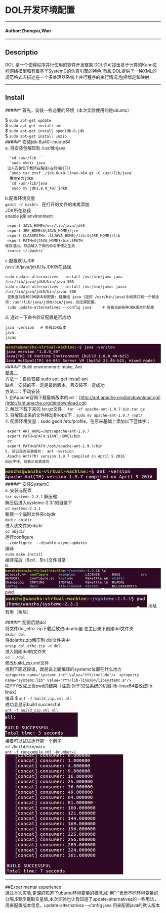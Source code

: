 # DOL开发环境配置 
***
#### Author:Zhongsu,Wan
***
## Descriptio 
DOL 是一个使得程序并行使用的软件开发框架.DOL许可提出基于计算的Kahn进程网络模型和有着基于SystemC的仿真引擎的特色.而且,DOL提供了一种XML的规范格式去描述在一个多处理器系统上并行程序的执行情况,包括绑定和映射  
***
## Install

#####*  首先，安装一些必要的环境（本次实验使用的是ubuntu）
  
$	`sudo apt-get update`  
$	`sudo apt-get install ant`  
$ 	`sudo apt-get install openjdk-8-jdk`  
$	`sudo apt-get install unzip`  
#####*  安装jdk-8u40-linux-x64  
 a. 将安装包解压到 /usr/lib/java
  
      `cd /usr/lib  `
      `sudo mkdir java  `
     进入安装包下载所在路径(在终端打开)  
      `sudo tar zxvf ./jdk-8u40-linux-x64.gz -C /usr/lib/java`  
      重命名为jdk8   
      `cd /usr/lib/java`  
      `sudo mv jdk1.8.0_40/ jdk8`  
   b.配置环境变量  
     `gedit ~/.bashrc ` 
     在打开的文件的末尾添加  
     JDK所在路径  
      enable jdk environment  

     export JAVA_HOME=/usr/lib/java/jdk8  
     export JRE_HOME=${JAVA_HOME}/jre  
     export CLASSPATH=.:${JAVA_HOME}/lib:${JRE_HOME}/lib  
     export PATH=${JAVA_HOME}/bin:$PATH  
    保存退出，然后输入下面的命令来使之生效  
    `source ~/.bashrc`  
   c.配置默认JDK  
     /usr/lib/java/jdk8/为JDK所在路径 
 
    sudo update-alternatives --install /usr/bin/java java /usr/lib/java/jdk8/bin/java 300  
    sudo update-alternatives --install /usr/bin/javac javac /usr/lib/java/jdk8/bin/javac 300  
     查看当前各种JDK版本和配置: 链接组 java (提供 /usr/bin/java)中如果只有一个候选项：/usr/lib/java/jdk8/bin/java，则无需配置。  
    `sudo update-alternatives --config java` 	# 查看当前各种JDK版本和配置  
   d. 通过一下命令验证配置是否成功
  
    java -version	# 查看JDK版本  
    java  
    javac   
![Jesus is my Helper](markdonw_image/six.png)  
#####*  Build environment: make, Ant  
[参考：](http://www.cnblogs.com/shitouer/archive/2011/08/31/2160467.html)  
方法一：自动安装 
 sudo apt-get install ant  
缺点：安装的不一定是最新版本，且安装不一定成功  
方法二：手动安装  
    1. 到Apache官网下载最新版本的ant：[http://ant.apache.org/bindownload.cgi](http://ant.apache.org/bindownload.cgi)  
    2. 解压下载下来的.tar.gz文件： `tar -xf apache-ant-1.9.7-bin.tar.gz`  
    3. 将解压出来的文件移动到/opt/下：`sudo mv apache-ant-1.9.7 /opt/`   
    4. 配置环境变量：sudo gedit /etc/profile，在原来基础上添加以下蓝体字：

     export ANT_HOME=/opt/apache-ant-1.9.7
     export PATH=$PATH:${ANT_HOME}/bin
     or 
	 export PATH=$PATH:/opt/apache-ant-1.9.7/bin
    5. 验证是否安装成功： ant -version  
    `Apache Ant(TM) version 1.9.7 compiled on April 9 2016`  
    如此字样，则表示安装成功  
![Jesus is the Most Holy](markdonw_image/five.png)  
#####* 安装SystemC  
a.  安装与配置  
`tar systemc-2.3.1`     解压缩  
解压后进入systemc-2.3.1的目录下  
	`cd systemc-2.3.1  `  
新建一个临时文件夹objdir  
	`mkdir objdir`  
进入该文件夹objdir  
	`cd objdir`    
运行configure   
	`../configure  --disable-async-updates`  
编译  
 `sudo make install`  
编译完后（$cd .. $ls )文件目录：  
ls  
![ls](markdonw_image/one.png)  
pwd  
![pwd](markdonw_image/two.png)
地址有用（稍后）
    
#####*  配置后期dol   
将文件dol_ethz.zip下载后放进ubuntu里
在主目录下创建dol文件夹  
`mkdir dol`  
将dolethz.zip解压到 dol文件夹中  
`unzip dol_ethz.zip -d dol`  
进入刚刚dol的文件夹  
	`cd ../dol`  
修改build_zip.xml文件  
找到下面这段话，就是说上面编译的systemc位置在什么地方    
`<property name="systemc.inc" value="YYY/include"/> `   `<property name="systemc.lib" value="YYY/lib-linux64/libsystemc.a"/>`    
把YYY改成上页pwd的结果（注意:对于32位系统的机器,lib-linux64要改成lib-linux）  
编译  $ `ant -f build_zip.xml all`  
成功会显示build successful  
`ant -f build_zip.xml all`    
![Jesus is all and in all](markdonw_image/three.png)  
接着可以试试运行第一个例子  
	`cd /build/bin/main`  
	`ant -f runexample.xml -Dnumber=1`  
![Jesus is love](markdonw_image/four.png)  
***
##Experimental experience  
通过本次实验,更深的知道了ubuntu环境变量的概念,如:用":"表示不同环境变量的分隔,$表示提取变量值,本次实验也让我知道了update-alternatives的一些用法，用来配置版本信息，update-alternatives --config java 用来配置java的默认版本

